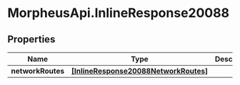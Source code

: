 # MorpheusApi.InlineResponse20088

## Properties

Name | Type | Description | Notes
------------ | ------------- | ------------- | -------------
**networkRoutes** | [**[InlineResponse20088NetworkRoutes]**](InlineResponse20088NetworkRoutes.md) |  | [optional] 


